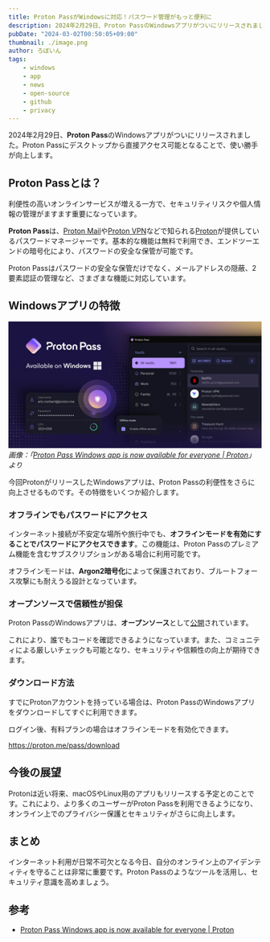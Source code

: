 ```yaml
---
title: Proton PassがWindowsに対応！パスワード管理がもっと便利に
description: 2024年2月29日、Proton PassのWindowsアプリがついにリリースされました。Proton Passにデスクトップから直接アクセス可能となることで、使い勝手が向上します。
pubDate: "2024-03-02T00:50:05+09:00"
thumbnail: ./image.png
author: ろぼいん
tags:
    - windows
    - app
    - news
    - open-source
    - github
    - privacy
---
```


2024年2月29日、**Proton Pass**のWindowsアプリがついにリリースされました。Proton Passにデスクトップから直接アクセス可能となることで、使い勝手が向上します。

## Proton Passとは？

利便性の高いオンラインサービスが増える一方で、セキュリティリスクや個人情報の管理がますます重要になっています。

**Proton Pass**は、[Proton Mail](https://account.proton.me/ja/mail)や[Proton VPN](https://protonvpn.com/)などで知られる[Proton](https://proton.me/)が提供しているパスワードマネージャーです。基本的な機能は無料で利用でき、エンドツーエンドの暗号化により、パスワードの安全な保管が可能です。

Proton Passはパスワードの安全な保管だけでなく、メールアドレスの隠蔽、2要素認証の管理など、さまざまな機能に対応しています。

## Windowsアプリの特徴

![Proton PassがWindowsで利用可能になったことを示す告知画像](./image.png)
*画像：「[Proton Pass Windows app is now available for everyone | Proton](https://proton.me/blog/proton-pass-windows-app)」より*

今回ProtonがリリースしたWindowsアプリは、Proton Passの利便性をさらに向上させるものです。その特徴をいくつか紹介します。

### オフラインでもパスワードにアクセス

インターネット接続が不安定な場所や旅行中でも、**オフラインモードを有効にすることでパスワードにアクセスできます**。この機能は、Proton Passのプレミアム機能を含むサブスクリプションがある場合に利用可能です。

オフラインモードは、**Argon2暗号化**によって保護されており、ブルートフォース攻撃にも耐えうる設計となっています。

### オープンソースで信頼性が担保

Proton PassのWindowsアプリは、**オープンソース**として[公開](https://github.com/protonpass)されています。

これにより、誰でもコードを確認できるようになっています。また、コミュニティによる厳しいチェックも可能となり、セキュリティや信頼性の向上が期待できます。

### ダウンロード方法

すでにProtonアカウントを持っている場合は、Proton PassのWindowsアプリをダウンロードしてすぐに利用できます。

ログイン後、有料プランの場合はオフラインモードを有効化できます。

https://proton.me/pass/download

## 今後の展望

Protonは近い将来、macOSやLinux用のアプリもリリースする予定とのことです。これにより、より多くのユーザーがProton Passを利用できるようになり、オンライン上でのプライバシー保護とセキュリティがさらに向上します。

## まとめ

インターネット利用が日常不可欠となる今日、自分のオンライン上のアイデンティティを守ることは非常に重要です。Proton Passのようなツールを活用し、セキュリティ意識を高めましょう。

## 参考

- [Proton Pass Windows app is now available for everyone | Proton](https://proton.me/blog/proton-pass-windows-app)
